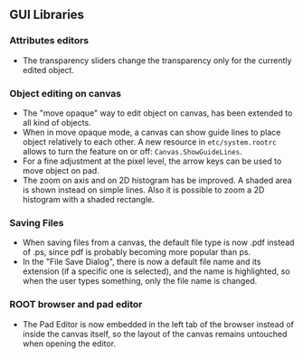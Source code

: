 ## GUI Libraries


### Attributes editors

-   The transparency sliders change the transparency only for the currently edited object.

### Object editing on canvas

-   The "move opaque" way to edit object on canvas, has been extended to all kind of objects.
-   When in move opaque mode, a canvas can show guide lines to place object relatively to each other. A new resource in `etc/system.rootrc` allows to turn the feature on or off: `Canvas.ShowGuideLines`.
-   For a fine adjustment at the pixel level, the arrow keys can be used to move object on pad.
-   The zoom on axis and on 2D histogram has be improved. A shaded area is shown instead on simple lines. Also it is possible to zoom a 2D histogram with a shaded rectangle.

### Saving Files
-	When saving files from a canvas, the default file type is now .pdf instead of .ps, since pdf is probably becoming more popular than ps.
-	In the "File Save Dialog", there is now a default file name and its extension (if a specific one is selected), and the name is highlighted, so when the user types something, only the file name is changed.

### ROOT browser and pad editor
-	The Pad Editor is now embedded in the left tab of the browser instead of inside the canvas itself, so the layout of the canvas remains untouched when opening the editor.
